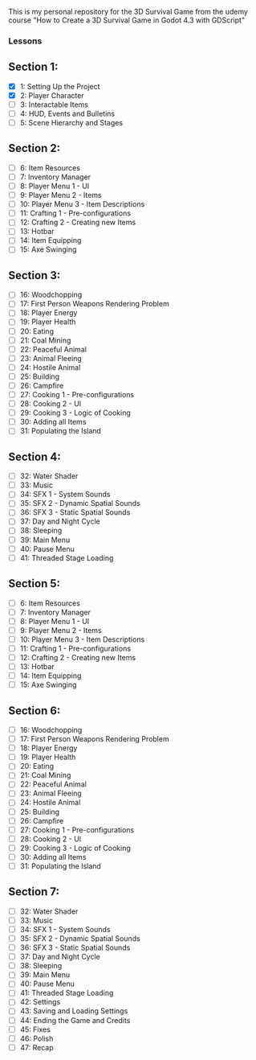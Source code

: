 This is my personal repository for the 3D Survival Game from the udemy course "How to Create a 3D Survival Game in Godot 4.3 with GDScript"

### Lessons

## Section 1:
- [x] 1: Setting Up the Project
- [x] 2: Player Character
- [ ] 3: Interactable Items
- [ ] 4: HUD, Events and Bulletins
- [ ] 5: Scene Hierarchy and Stages

## Section 2:
- [ ] 6: Item Resources
- [ ] 7: Inventory Manager
- [ ] 8: Player Menu 1 - UI
- [ ] 9: Player Menu 2 - Items
- [ ] 10: Player Menu 3 - Item Descriptions
- [ ] 11: Crafting 1 - Pre-configurations
- [ ] 12: Crafting 2 - Creating new Items
- [ ] 13: Hotbar
- [ ] 14: Item Equipping
- [ ] 15: Axe Swinging

## Section 3:
- [ ] 16: Woodchopping
- [ ] 17: First Person Weapons Rendering Problem
- [ ] 18: Player Energy
- [ ] 19: Player Health
- [ ] 20: Eating
- [ ] 21: Coal Mining
- [ ] 22: Peaceful Animal
- [ ] 23: Animal Fleeing
- [ ] 24: Hostile Animal
- [ ] 25: Building
- [ ] 26: Campfire
- [ ] 27: Cooking 1 - Pre-configurations
- [ ] 28: Cooking 2 - UI
- [ ] 29: Cooking 3 - Logic of Cooking
- [ ] 30: Adding all Items
- [ ] 31: Populating the Island

## Section 4:
- [ ] 32: Water Shader
- [ ] 33: Music
- [ ] 34: SFX 1 - System Sounds
- [ ] 35: SFX 2 - Dynamic Spatial Sounds
- [ ] 36: SFX 3 - Static Spatial Sounds
- [ ] 37: Day and Night Cycle
- [ ] 38: Sleeping
- [ ] 39: Main Menu
- [ ] 40: Pause Menu
- [ ] 41: Threaded Stage Loading

## Section 5:
- [ ] 6: Item Resources
- [ ] 7: Inventory Manager
- [ ] 8: Player Menu 1 - UI
- [ ] 9: Player Menu 2 - Items
- [ ] 10: Player Menu 3 - Item Descriptions
- [ ] 11: Crafting 1 - Pre-configurations
- [ ] 12: Crafting 2 - Creating new Items
- [ ] 13: Hotbar
- [ ] 14: Item Equipping
- [ ] 15: Axe Swinging

## Section 6:
- [ ] 16: Woodchopping
- [ ] 17: First Person Weapons Rendering Problem
- [ ] 18: Player Energy
- [ ] 19: Player Health
- [ ] 20: Eating
- [ ] 21: Coal Mining
- [ ] 22: Peaceful Animal
- [ ] 23: Animal Fleeing
- [ ] 24: Hostile Animal
- [ ] 25: Building
- [ ] 26: Campfire
- [ ] 27: Cooking 1 - Pre-configurations
- [ ] 28: Cooking 2 - UI
- [ ] 29: Cooking 3 - Logic of Cooking
- [ ] 30: Adding all Items
- [ ] 31: Populating the Island

## Section 7:
- [ ] 32: Water Shader
- [ ] 33: Music
- [ ] 34: SFX 1 - System Sounds
- [ ] 35: SFX 2 - Dynamic Spatial Sounds
- [ ] 36: SFX 3 - Static Spatial Sounds
- [ ] 37: Day and Night Cycle
- [ ] 38: Sleeping
- [ ] 39: Main Menu
- [ ] 40: Pause Menu
- [ ] 41: Threaded Stage Loading
- [ ] 42: Settings
- [ ] 43: Saving and Loading Settings
- [ ] 44: Ending the Game and Credits
- [ ] 45: Fixes
- [ ] 46: Polish
- [ ] 47: Recap
